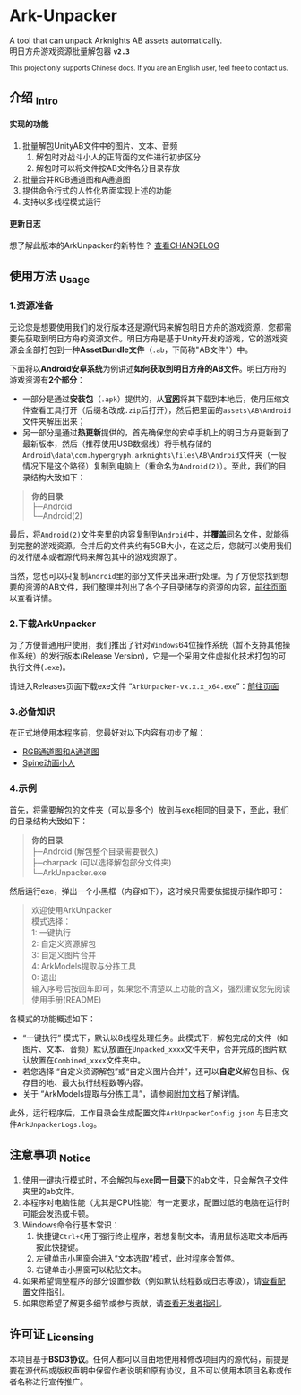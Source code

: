 Ark-Unpacker
==========
A tool that can unpack Arknights AB assets automatically.  
明日方舟游戏资源批量解包器  **` v2.3 `**  

<sup> This project only supports Chinese docs. If you are an English user, feel free to contact us. </sup>

## 介绍 <sub>Intro</sub>
#### 实现的功能
1. 批量解包UnityAB文件中的图片、文本、音频
    1. 解包时对战斗小人的正背面的文件进行初步区分
    2. 解包时可以将文件按AB文件名分目录存放
2. 批量合并RGB通道图和A通道图
3. 提供命令行式的人性化界面实现上述的功能
4. 支持以多线程模式运行

#### 更新日志
想了解此版本的ArkUnpacker的新特性？
[查看CHANGELOG](./CHANGELOG.md)


## 使用方法 <sub>Usage</sub>

### 1.资源准备
无论您是想要使用我们的发行版本还是源代码来解包明日方舟的游戏资源，您都需要先获取到明日方舟的资源文件。明日方舟是基于Unity开发的游戏，它的游戏资源会全部打包到一种**AssetBundle文件**（`.ab`，下简称"AB文件"）中。

下面将以**Android安卓系统**为例讲述**如何获取到明日方舟的AB文件**。明日方舟的游戏资源有**2个部分**：
* 一部分是通过**安装包**（`.apk`）提供的，从[**官网**](https://ak.hypergryph.com)将其下载到本地后，使用压缩文件查看工具打开（后缀名改成`.zip`后打开），然后把里面的`assets\AB\Android`文件夹解压出来；
* 另一部分是通过**热更新**提供的，首先确保您的安卓手机上的明日方舟更新到了最新版本，然后（推荐使用USB数据线）将手机存储的`Android\data\com.hypergryph.arknights\files\AB\Android`文件夹（一般情况下是这个路径）复制到电脑上（重命名为`Android(2)`）。至此，我们的目录结构大致如下：
> **你的目录**  
> ├─Android  
> └─Android(2)  

最后，将`Android(2)`文件夹里的内容复制到`Android`中，并**覆盖**同名文件，就能得到完整的游戏资源。合并后的文件夹约有5GB大小，在这之后，您就可以使用我们的发行版本或者源代码来解包其中的游戏资源了。

当然，您也可以只复制`Android`里的部分文件夹出来进行处理。为了方便您找到想要的资源的AB文件，我们整理并列出了各个子目录储存的资源的内容，[前往页面](docs/AssetsGuide.md)以查看详情。

### 2.下载ArkUnpacker
为了方便普通用户使用，我们推出了针对`Windows`64位操作系统（暂不支持其他操作系统）的发行版本(Release Version)，它是一个采用文件虚拟化技术打包的可执行文件(`.exe`)。

请进入Releases页面下载exe文件 “`ArkUnpacker-vx.x.x_x64.exe`”：[前往页面](https://github.com/isHarryh/Ark-Unpacker/releases)

### 3.必备知识
在正式地使用本程序前，您最好对以下内容有初步了解：
- [RGB通道图和A通道图](docs/Essentials.md#rgb通道图和a通道图)
- [Spine动画小人](docs/Essentials.md#spine动画小人)

### 4.示例
首先，将需要解包的文件夹（可以是多个）放到与exe相同的目录下，至此，我们的目录结构大致如下：
> **你的目录**  
> ├─Android (解包整个目录需要很久)  
> ├─charpack (可以选择解包部分文件夹)  
> └─ArkUnpacker.exe  

然后运行exe，弹出一个小黑框（内容如下），这时候只需要依据提示操作即可：
> 欢迎使用ArkUnpacker  
> 模式选择：  
> 1: 一键执行  
> 2: 自定义资源解包  
> 3: 自定义图片合并  
> 4: ArkModels提取与分拣工具  
> 0: 退出  
> 输入序号后按回车即可，如果您不清楚以上功能的含义，强烈建议您先阅读使用手册(README)

各模式的功能概述如下：
- “一键执行” 模式下，默认以8线程处理任务。此模式下，解包完成的文件（如图片、文本、音频）默认放置在`Unpacked_xxxx`文件夹中，合并完成的图片默认放置在`Combined_xxxx`文件夹中。
- 若您选择 “自定义资源解包”或“自定义图片合并”，还可以**自定义**解包目标、保存目的地、最大执行线程数等内容。
- 关于 “ArkModels提取与分拣工具”，请参阅[附加文档](docs/ArkModelsRepoKit.md)了解详情。

此外，运行程序后，工作目录会生成配置文件`ArkUnpackerConfig.json` 与日志文件`ArkUnpackerLogs.log`。


## 注意事项 <sub>Notice</sub>
1. 使用一键执行模式时，不会解包与exe**同一目录**下的ab文件，只会解包子文件夹里的ab文件。
2. 本程序对电脑性能（尤其是CPU性能）有一定要求，配置过低的电脑在运行时可能会发热或卡顿。
3. Windows命令行基本常识：
    1. 快捷键`Ctrl+C`用于强行终止程序，若想复制文本，请用鼠标选取文本后再按此快捷键。
    2. 左键单击小黑窗会进入“文本选取”模式，此时程序会暂停。
    3. 右键单击小黑窗可以粘贴文本。
4. 如果希望调整程序的部分设置参数（例如默认线程数或日志等级），请[查看配置文件指引](docs/ConfigFile.md)。
5. 如果您希望了解更多细节或参与贡献，请[查看开发者指引](docs/ForDevelopers.md)。


## 许可证 <sub>Licensing</sub>
本项目基于**BSD3协议**。任何人都可以自由地使用和修改项目内的源代码，前提是要在源代码或版权声明中保留作者说明和原有协议，且不可以使用本项目名称或作者名称进行宣传推广。
